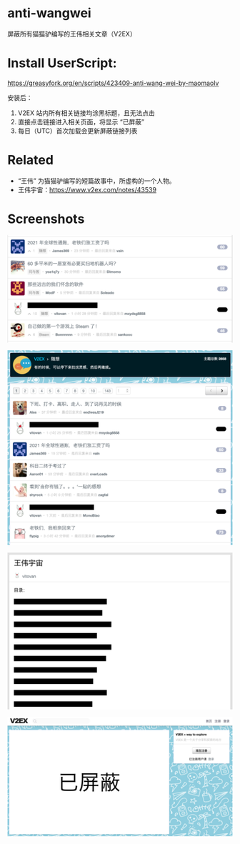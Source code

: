 # anti-wangwei

屏蔽所有猫猫驴编写的王伟相关文章（V2EX）

# Install UserScript:

https://greasyfork.org/en/scripts/423409-anti-wang-wei-by-maomaolv

安装后：

1. V2EX 站内所有相关链接均涂黑标题，且无法点击
2. 直接点击链接进入相关页面，将显示 “已屏蔽”
3. 每日（UTC）首次加载会更新屏蔽链接列表

# Related

- “王伟” 为猫猫驴编写的短篇故事中，所虚构的一个人物。
- 王伟宇宙：https://www.v2ex.com/notes/43539

# Screenshots

![List 1](List-1.png)

![List 2](List-2.png)

![Wang Wei Page](WW-Page.png)

![Article Page](Article-Page.png)
